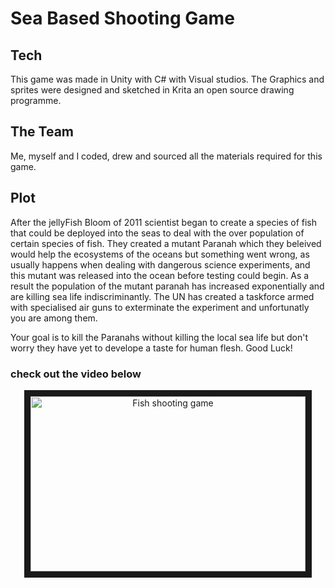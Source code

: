 # Sea Based Shooting Game

## Tech 
This game was made in Unity with C# with Visual studios.
The Graphics and sprites were designed and sketched in Krita an open source drawing programme.

## The Team
Me, myself and I coded, drew and sourced all the materials required for this game.

## Plot 

After the jellyFish Bloom of 2011 scientist began to create a species of fish that could be 
deployed into the seas to deal with the over population of certain species of fish. They created
a mutant Paranah which they beleived would help the ecosystems of the oceans but something
went wrong, as usually happens when dealing with dangerous science experiments, and this 
mutant was released into the ocean before testing could begin. As a result the population of 
the mutant paranah has increased exponentially and are killing sea life indiscriminantly.
The UN has created a taskforce armed with specialised air guns to exterminate the experiment
and unfortunatly you are among them. 

Your goal is to kill the Paranahs without killing the local sea life but don't worry they have
yet to develope a taste for human flesh. Good Luck!

### check out the video below

<p align="center">
<a href="https://youtu.be/EfIYuNKN0FU" target="_blank"><img src="https://img.youtube.com/vi/EfIYuNKN0FU/0.jpg" 
alt="Fish shooting game" width="440" height="280" border="10" /></a>
</p>